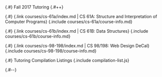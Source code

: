 
{.#} Fall 2017 Tutoring
{.#++}

{.#} {.link courses/cs-61a/index.md | CS 61A: Structure and Interpretation of Computer&nbsp;Programs}
{.include courses/cs-61a/course-info.md}

{.#} {.link courses/cs-61b/index.md | CS 61B: Data Structures}
{.include courses/cs-61b/course-info.md}

{.#} {.link courses/cs-98-198/index.md | CS 98/198: Web&nbsp;Design&nbsp;DeCal}
{.include courses/cs-98-198/course-info.md}

{.#} Tutoring Compilation Listings
{.include compilation-list.js}

{.#--}
